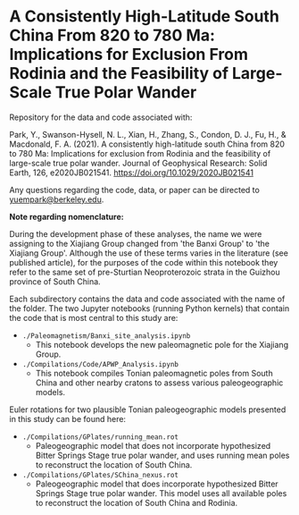 # A Consistently High-Latitude South China From 820 to 780 Ma: Implications for Exclusion From Rodinia and the Feasibility of Large-Scale True Polar Wander

Repository for the data and code associated with:

Park, Y., Swanson-Hysell, N. L., Xian, H., Zhang, S., Condon, D. J., Fu, H., & Macdonald, F. A. (2021). A consistently high-latitude south China from 820 to 780 Ma: Implications for exclusion from Rodinia and the feasibility of large-scale true polar wander. Journal of Geophysical Research: Solid Earth, 126, e2020JB021541. https://doi.org/10.1029/2020JB021541

Any questions regarding the code, data, or paper can be directed to yuempark@berkeley.edu.

**Note regarding nomenclature:**

During the development phase of these analyses, the name we were assigning to the Xiajiang Group changed from 'the Banxi Group' to 'the Xiajiang Group'. Although the use of these terms varies in the literature (see published article), for the purposes of the code within this notebook they refer to the same set of pre-Sturtian Neoproterozoic strata in the Guizhou province of South China.

Each subdirectory contains the data and code associated with the name of the folder. The two Jupyter notebooks (running Python kernels) that contain the code that is most central to this study are:

* `./Paleomagnetism/Banxi_site_analysis.ipynb`
    * This notebook develops the new paleomagnetic pole for the Xiajiang Group.
* `./Compilations/Code/APWP_Analysis.ipynb`
    * This notebook compiles Tonian paleomagnetic poles from South China and other nearby cratons to assess various paleogeographic models.

Euler rotations for two plausible Tonian paleogeographic models presented in this study can be found here:

* `./Compilations/GPlates/running_mean.rot`
    * Paleogeographic model that does not incorporate hypothesized Bitter Springs Stage true polar wander, and uses running mean poles to reconstruct the location of South China.
* `./Compilations/GPlates/SChina_nexus.rot`
    * Paleogeographic model that does incorporate hypothesized Bitter Springs Stage true polar wander. This model uses all available poles to reconstruct the location of South China and Rodinia.
